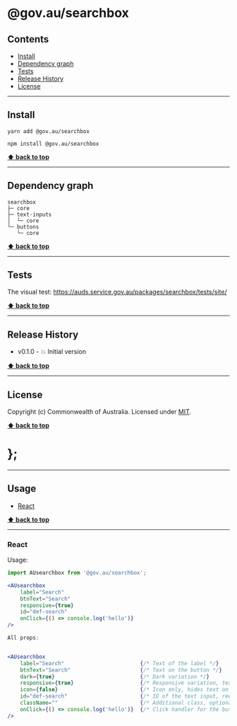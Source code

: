 @gov.au/searchbox
============

> 


## Contents

* [Install](#install)
* [Dependency graph](#dependency-graph)
* [Tests](#tests)
* [Release History](#release-history)
* [License](#license)


----------------------------------------------------------------------------------------------------------------------------------------------------------------


## Install


```shell
yarn add @gov.au/searchbox
```

```shell
npm install @gov.au/searchbox
```


**[⬆ back to top](#contents)**


----------------------------------------------------------------------------------------------------------------------------------------------------------------


## Dependency graph

```shell
searchbox
├─ core
├─ text-inputs
│  └─ core
└─ buttons
   └─ core
```


**[⬆ back to top](#contents)**


----------------------------------------------------------------------------------------------------------------------------------------------------------------


## Tests

The visual test: https://auds.service.gov.au/packages/searchbox/tests/site/


**[⬆ back to top](#contents)**


----------------------------------------------------------------------------------------------------------------------------------------------------------------


## Release History

* v0.1.0 - 💥 Initial version


**[⬆ back to top](#contents)**


----------------------------------------------------------------------------------------------------------------------------------------------------------------


## License

Copyright (c) Commonwealth of Australia.
Licensed under [MIT](https://raw.githubusercontent.com/govau/design-system-components/packages/core/master/LICENSE).


**[⬆ back to top](#contents)**

# };

----------------------------------------------------------------------------------------------------------------------------------------------------------------


## Usage


* [React](#react)


**[⬆ back to top](#contents)**


----------------------------------------------------------------------------------------------------------------------------------------------------------------

### React

Usage:

```jsx
import AUsearchbox from '@gov.au/searchbox';

<AUsearchbox 
	label="Search" 
	btnText="Search"
	responsive={true}
	id="def-search"
	onClick={() => console.log('hello')}
/>

All props:


<AUsearchbox 
	label="Search"                        {/* Text of the label */}
	btnText="Search"                      {/* Text on the button */}
	dark={true}                           {/* Dark variation */}
	responsive={true}                     {/* Responsive variation, text turns to icon on smaller devices*/}
	icon={false}                          {/* Icon only, hides text on button */}
	id="def-search"                       {/* ID of the text input, required */}
	className=""                          {/* Additional class, optional */}
	onClick={() => console.log('hello')}  {/* Click handler for the button */}
/>


```
